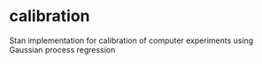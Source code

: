 # calibration
Stan implementation for calibration of computer experiments using Gaussian process regression
